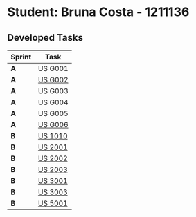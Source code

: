 # Student: Bruna Costa - 1211136

## Developed Tasks

| Sprint | Task                                                |
|--------|-----------------------------------------------------|
| **A**  | US G001                                             |
| **A**  | [US G002](../SPRINT%20A/US_G002/readme.md)          |
| **A**  | US G003                                             |
| **A**  | US G004                                             |
| **A**  | US G005                                             |
| **A**  | [US G006](../SPRINT%20A/US_G006/readme.md)          |
| **B**  | [US 1010](../SPRINT%20B/US_1010/readme.md)          |
| **B**  | [US 2001](../SPRINT%20B/US_2001/readme.md)          |
| **B**  | [US 2002](../SPRINT%20B/US_2002/readme.md)          |
| **B**  | [US 2003](../SPRINT%20B/US_2003/readme.md)          |
| **B**  | [US 3001](../SPRINT%20B/US_3001/readme.md)          |
| **B**  | [US 3003](../SPRINT%20B/US_3003/readme.md)          |
| **B**  | [US 5001](../SPRINT%20B/US_5001/US5001_Group8.pptx) |
